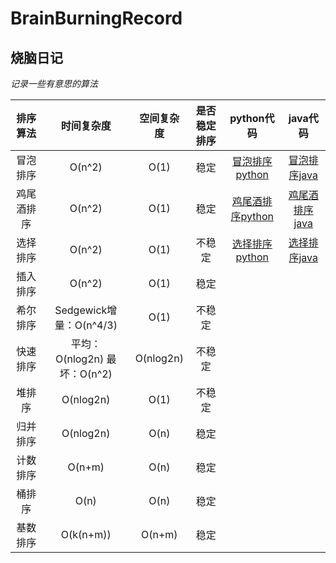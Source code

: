 # BrainBurningRecord
## 烧脑日记
   *记录一些有意思的算法*

|   排序算法   |   时间复杂度   |   空间复杂度   |   是否稳定排序  |   python代码   |   java代码   |
| :----: | :----: | :----: | :----: | :----: |   :----:   |
|   冒泡排序   |   O(n^2)   |   O(1)   |  稳定   |   [冒泡排序python](https://gitee.com/wjhzy/BrainBurningRecord/blob/main/version_python/%E5%86%92%E6%B3%A1%E6%8E%92%E5%BA%8F.py)   |   [冒泡排序java](https://gitee.com/wjhzy/BrainBurningRecord/blob/main/version_java/MaoPaoSort.java)   |
|   鸡尾酒排序   |   O(n^2)   |   O(1)   |  稳定   |   [鸡尾酒排序python](https://www.cnblogs.com/pywjh/p/15015164.html)   |   [鸡尾酒排序java](https://www.cnblogs.com/pywjh/p/15016716.html)   |
|   选择排序   |   O(n^2)   |   O(1)   |  不稳定   |   [选择排序python](https://www.cnblogs.com/pywjh/p/14916959.html)   |   [选择排序java](https://www.cnblogs.com/pywjh/p/15014429.html)   |
|   插入排序   |   O(n^2)   |   O(1)   |  稳定   |      |      |
|   希尔排序   |   Sedgewick增量：O(n^4/3)   |   O(1)   |  不稳定   |      |      |
|   快速排序   |   平均：O(nlog2n)  最坏：O(n^2)   |   O(nlog2n)   |   不稳定   |      |      |
|   堆排序   |   O(nlog2n)   |   O(1)   |  不稳定   |      |      |
|   归并排序   |   O(nlog2n)   |   O(n)   |   稳定   |      |      |
|   计数排序   |   O(n+m)   |   O(n)   |   稳定   |      |      |
|   桶排序   |   O(n)   |   O(n)   |   稳定   |      |      |
|   基数排序   |   O(k(n+m))   |   O(n+m)   |   稳定   |      |      |
